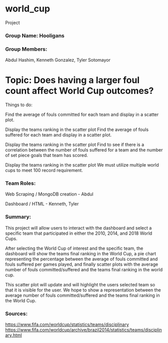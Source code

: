 # world_cup
Project

### Group Name: Hooligans

### Group Members: 

Abdul Hashim, Kenneth Gonzalez, Tyler Sotomayor

# Topic: Does having a larger foul count affect World Cup outcomes? 

Things to do: 

Find the average of fouls committed for each team and display in a scatter plot.

Display the teams ranking in the scatter plot
Find the average of fouls suffered for each team and display in a scatter plot. 

Display the teams ranking in the scatter plot
Find to see if there is a correlation between the number of fouls suffered for a team and the number of set piece goals that team has scored.

Display the teams ranking in the scatter plot
We must utilize multiple world cups to meet 100 record requirement. 

### Team Roles: 

Web Scraping / MongoDB creation - Abdul

Dashboard / HTML - Kenneth, Tyler

### Summary:

This project will allow users to interact with the dashboard and select a specific team that participated in either the 2010, 2014, and 2018 World Cups. 

After selecting the World Cup of interest and the specific team, the dashboard will show the teams final ranking in the World Cup, a pie chart representing the percentage between the average of fouls committed and fouls suffered per games played, and finally scatter plots with the average number of fouls committed/suffered and the teams final ranking in the world cup. 

This scatter plot will update and will highlight the users selected team so that it is visible for the user. We hope to show a representation between the average number of fouls committed/suffered and the teams final ranking in the World Cup. 

### Sources: 
https://www.fifa.com/worldcup/statistics/teams/disciplinary
https://www.fifa.com/worldcup/archive/brazil2014/statistics/teams/disciplinary.html
